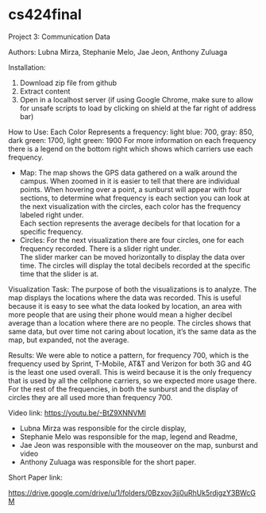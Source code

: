 ﻿# cs424final

Project 3: Communication Data

Authors: Lubna Mirza, Stephanie Melo, Jae Jeon, Anthony Zuluaga

Installation:
  1. Download zip file from github
  2. Extract content
  3. Open in a localhost server (if using Google Chrome, make sure to allow for unsafe scripts to load by	clicking on shield
    at the far right of address bar)
    
How to Use:
Each Color Represents a frequency: light blue: 700, gray: 850, dark green: 1700, light green: 1900
For more information on each frequency there is a legend on the bottom right which shows which carriers use each frequency.
-	Map: The map shows the GPS data gathered on a walk around the campus.  When zoomed in it is		easier to tell that there are 
       individual points.  When hovering over a point, a sunburst will	appear with four sections, to determine what frequency 
       is each section you can look at the next	visualization with the circles, each color has the frequency labeled right under.  
       Each section	represents the average decibels for that location for a specific frequency.  
-	Circles: For the next visualization there are four circles, one for each frequency recorded. There is a	slider right under.  
      The slider marker can be moved horizontally to display the data over time.	The circles will display the total decibels 
      recorded at the specific time that the slider is at. 
      
Visualization Task:
	The purpose of both the visualizations is to analyze.  The map displays the locations where the data was recorded.  This 
  is useful because it is easy to see what the data looked by location, an area with more people that are using their phone 
  would mean a higher decibel average than a location where there are no people.  The circles shows that same data, but over 
  time not caring about location, it’s the same data as the map, but expanded, not the average.  

Results:
	We were able to notice a pattern, for frequency 700, which is the frequency used by Sprint, T-Mobile, AT&T and Verizon for
  both 3G and 4G is the least one used overall.  This is weird because it is the only frequency that is used by all the cellphone 
  carriers, so we expected more usage there.  For the rest of the frequencies, in both the sunburst and the display of circles 
  they are all used more than frequency 700.
  
Video link:
  https://youtu.be/-BtZ9XNNVMI

- Lubna Mirza was responsible for the circle display, 
- Stephanie Melo was responsible for the map, legend and Readme, 
- Jae Jeon was responsible with the mouseover on the map, sunburst and video 
- Anthony Zuluaga was responsible for the short paper.

Short Paper link:

https://drive.google.com/drive/u/1/folders/0Bzxov3jj0uRhUk5rdjgzY3BWcGM
